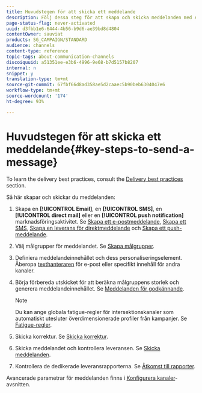 ```yaml
---
title: Huvudstegen för att skicka ett meddelande
description: Följ dessa steg för att skapa och skicka meddelanden med Adobe Campaign.
page-status-flag: never-activated
uuid: d3fbb1e6-6444-4b56-b9d6-ae39bd8d4804
contentOwner: sauviat
products: SG_CAMPAIGN/STANDARD
audience: channels
content-type: reference
topic-tags: about-communication-channels
discoiquuid: a51351ee-e3b6-4996-9e68-b7d5157b8207
internal: n
snippet: y
translation-type: tm+mt
source-git-commit: 67fbf66d8ad358ae5d2caaec5b90beb6304047e6
workflow-type: tm+mt
source-wordcount: '174'
ht-degree: 93%

---
```



# Huvudstegen för att skicka ett meddelande{#key-steps-to-send-a-message}

To learn the delivery best practices, consult the [Delivery best practices](../../sending/using/delivery-best-practices.md) section.

Så här skapar och skickar du meddelanden:

1. Skapa en **[!UICONTROL Email]**, en **[!UICONTROL SMS]**, en **[!UICONTROL direct mail]** eller en **[!UICONTROL push notification]** marknadsföringsaktivitet.    Se [Skapa ett e-postmeddelande](../../channels/using/creating-an-email.md), [Skapa ett SMS](../../channels/using/creating-an-sms-message.md), [Skapa en leverans för direktmeddelande](../../channels/using/creating-the-direct-mail.md) och [Skapa ett push-meddelande](../../channels/using/preparing-and-sending-a-push-notification.md).
1. Välj målgrupper för meddelandet.  Se [Skapa målgrupper](../../audiences/using/creating-audiences.md).
1. Definiera meddelandeinnehållet och dess personaliseringselement.    Åberopa [texthanteraren](../../designing/using/designing-content-in-adobe-campaign.md) för e-post eller specifikt innehåll för andra kanaler.
1. Börja förbereda utskicket för att beräkna målgruppens storlek och generera meddelandeinnehållet.                Se [Meddelanden för godkännande](../../sending/using/preparing-the-send.md).

   >[!NOTE]
   >
   >Du kan ange globala fatigue-regler för intersektionskanaler som automatiskt utesluter överdimensionerade profiler från kampanjer. Se [Fatigue-regler](../../sending/using/fatigue-rules.md).

1. Skicka korrektur.    Se [Skicka korrektur](../../sending/using/sending-proofs.md).
1. Skicka meddelandet och kontrollera leveransen.    Se [Skicka meddelanden](../../sending/using/confirming-the-send.md).
1. Kontrollera de dedikerade leveransrapporterna.    Se [Åtkomst till rapporter](../../reporting/using/about-dynamic-reports.md).

Avancerade parametrar för meddelanden finns i [Konfigurera kanaler](../../administration/using/about-channel-configuration.md)-avsnitten.
